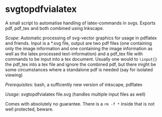 # svgtopdfvialatex
A small script to automatise handling of latex-commands in svgs. Exports pdf, pdf_tex and both combined using Inkscape.

_Scope_: Automatic processing of svg-vector graphics for usage in pdflatex and friends. Input is a  *.svg file, output are two pdf files (one containing only the image information and one containing  the image information as well as the latex processed text-information) and a pdf_tex file with commands to be input into a tex document. Usually one would to  `\input{}` the pdf_tex into a tex file and ignore the combined pdf, but there might be some circumstances where a standalone pdf is needed (say for isolated viewing)


_Prerequisites_: bash, a sufficently new version of inkscape, pdflatex

_Usage_: svgtopdfvialatex file.svg (handles multiple input files as well)

Comes with absolutely no guarantee. There is a `rm -f *` inside that is not well protected, beware. 
